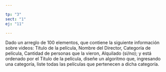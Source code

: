 ```yaml
---

tp: "3"
sect: "1"
ej: "11"

---
```


Dado un arreglo de 100 elementos, que contiene la siguiente información sobre videos: Título de la película, Nombre del Director, Categoría de película, Cantidad de personas que la vieron, Alquilado (si/no); y está ordenado por el Título de la película, diseñe un algoritmo que, ingresando una categoría, liste todas las películas que pertenecen a dicha categoría.